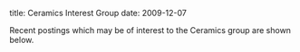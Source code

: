 title: Ceramics Interest Group
date: 2009-12-07 

Recent postings which may be of interest to the Ceramics group are shown below.